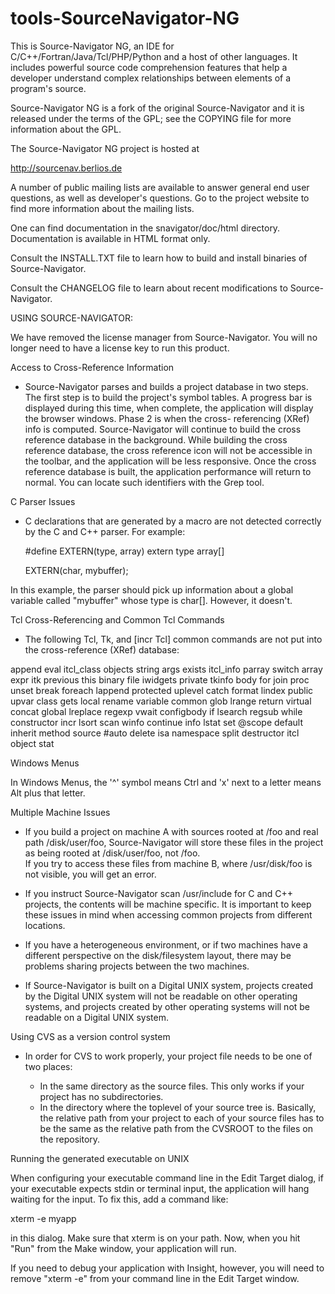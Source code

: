 tools-SourceNavigator-NG
========================

This is Source-Navigator NG, an IDE for C/C++/Fortran/Java/Tcl/PHP/Python
and a host of other languages. It includes powerful
source code comprehension features that help a developer understand
complex relationships between elements of a program's source.

Source-Navigator NG is a fork of the original Source-Navigator and it is 
released under the terms of the GPL; see the COPYING file for more 
information about the GPL.

The Source-Navigator NG project is hosted at

http://sourcenav.berlios.de

A number of public mailing lists are available to answer general end
user questions, as well as developer's questions. Go to the project
website to find more information about the mailing lists.

One can find documentation in the snavigator/doc/html
directory. Documentation is available in HTML format only.

Consult the INSTALL.TXT file to learn how to build and install
binaries of Source-Navigator.

Consult the CHANGELOG file to learn about recent modifications to
Source-Navigator.

USING SOURCE-NAVIGATOR:

We have removed the license manager from Source-Navigator. You will no
longer need to have a license key to run this product.

Access to Cross-Reference Information 

- Source-Navigator parses and builds a project database in two steps.  
The first step is to build the project's symbol tables.  A progress
bar is displayed during this time, when complete, the application 
will display the browser windows.  Phase 2 is when the cross-
referencing (XRef) info is computed.  Source-Navigator will continue 
to build the cross reference database in the background.  While 
building the cross reference database, the cross reference icon will 
not be accessible in the toolbar, and the application will be less
responsive.  Once the cross reference database is built, the
application performance will return to normal.  You can locate such
identifiers with the Grep tool.

C Parser Issues

- C declarations that are generated by a macro are not detected 
correctly by the C and C++ parser.  For example:

	#define EXTERN(type, array) extern type array[]

	EXTERN(char, mybuffer);

In this example, the parser should pick up information about a global 
variable called "mybuffer" whose type is char[].  However, it doesn't.

Tcl Cross-Referencing and Common Tcl Commands

- The following Tcl, Tk, and [incr Tcl] common commands are not put into 
the cross-reference (XRef) database:

append       eval      itcl_class   objects    string
args         exists    itcl_info    parray     switch
array        expr      itk          previous   this
binary       file      iwidgets     private    tkinfo
body         for       join         proc       unset
break        foreach   lappend      protected  uplevel
catch        format    lindex       public     upvar
class        gets      local        rename     variable
common       glob      lrange       return     virtual
concat       global    lreplace     regexp     vwait
configbody   if        lsearch      regsub     while
constructor  incr      lsort        scan       winfo
continue     info      lstat        set        @scope
default      inherit   method       source     #auto
delete       isa       namespace    split
destructor   itcl      object       stat

Windows Menus

In Windows Menus, the '^' symbol means Ctrl and 'x' next to a 
letter means Alt plus that letter.

Multiple Machine Issues

- If you build a project on machine A with sources rooted at /foo 
and real path /disk/user/foo, Source-Navigator will store these 
files in the project as being rooted at /disk/user/foo, not /foo.  
If you try to access these files from machine B, where 
/usr/disk/foo is not visible, you will get an error.  

- If you instruct Source-Navigator scan /usr/include for C and C++ projects,
the contents will be machine specific.  It is important to keep
these issues in mind when accessing common projects from different
locations.

- If you have a heterogeneous environment, or if two machines have 
a different perspective on the disk/filesystem layout, there may 
be problems sharing projects between the two machines.

- If Source-Navigator is built on a Digital UNIX system, projects
created by the Digital UNIX system will not be readable on other
operating systems, and projects created by other operating systems
will not be readable on a Digital UNIX system.

Using CVS as a version control system

- In order for CVS to work properly, your project file needs to be
one of two places:

	- In the same directory as the source files. This only works
	if your project has no subdirectories.
	- In the directory where the toplevel of your source tree is.
	Basically, the relative path from your project to each of your
	source files has to be the same as the relative path from the
	CVSROOT to the files on the repository.

Running the generated executable on UNIX

When configuring your executable command line in the Edit Target dialog,
if your executable expects stdin or terminal input, the application will
hang waiting for the input. To fix this, add a command like:

xterm -e myapp

in this dialog. Make sure that xterm is on your path. Now, when you hit
"Run" from the Make window, your application will run.

If you need to debug your application with Insight, however, you will need
to remove "xterm -e" from your command line in the Edit Target window.
